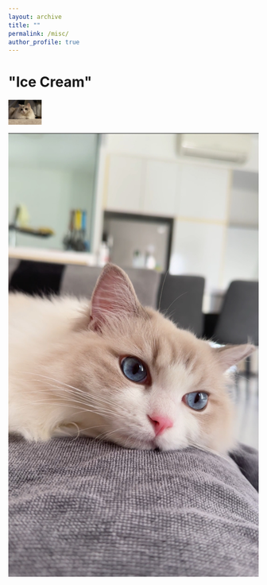 ```yaml
---
layout: archive
title: ""
permalink: /misc/
author_profile: true
---
```



# "Ice Cream"

<img src="/images/misc/cat1.jpg" height="50">

![](</images/misc/cat3.JPG?height=100>)
